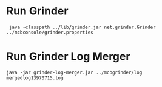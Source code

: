 # Run Grinder
`` 
java -classpath ../lib/grinder.jar net.grinder.Grinder ../mcbconsole/grinder.properties
``

# Run Grinder Log Merger
``
java -jar grinder-log-merger.jar ../mcbgrinder/log mergedlog13970715.log
``

